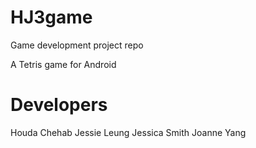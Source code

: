 HJ3game
=======

Game development project repo

A Tetris game for Android

Developers
==========
Houda Chehab 
Jessie Leung
Jessica Smith
Joanne Yang
